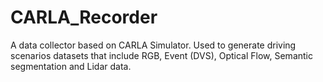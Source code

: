 # CARLA_Recorder
A data collector based on CARLA Simulator. Used to generate driving scenarios datasets that include RGB, Event (DVS), Optical Flow, Semantic segmentation and Lidar data. 
